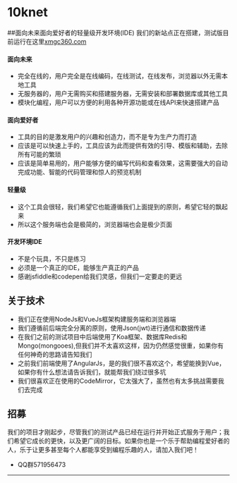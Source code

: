 
# 10knet
##面向未来面向爱好者的轻量级开发环境(IDE)
我们的新站点正在搭建，测试版目前运行在这里[xmgc360.com](http://www.xmgc360.com/pie "xmgc360.com")

#### 面向未来
- 完全在线的，用户完全是在线编码，在线测试，在线发布，浏览器以外无需本地工具
- 无服务器的，用户无需购买和搭建服务器，无需安装和部署数据库或其他工具
- 模块化编程，用户可以方便的利用各种开源功能或在线API来快速搭建产品

#### 面向爱好者
- 工具的目的是激发用户的兴趣和创造力，而不是专为生产力而打造
- 应该是可以快速上手的，工具应该为此而提供有效的引导、模版和辅助，去除所有可能的繁琐
- 应该是简单易用的，用户能够方便的编写代码和查看效果，这需要强大的自动完成功能、智能的代码管理和惊人的预览机制

#### 轻量级
- 这个工具会很轻，我们希望它也能遵循我们上面提到的原则，希望它轻的飘起来
- 所以这个服务端也会是极简的，浏览器端也会是极少页面

#### 开发环境IDE
- 不是个玩具，不只是练习
- 必须是一个真正的IDE，能够生产真正的产品
- 感谢jsfiddle和codepen给我们灵感，但我们一定要走的更远

## 关于技术
- 我们正在使用NodeJs和VueJs框架构建服务端和浏览器端
- 我们遵循前后端完全分离的原则，使用Json(jwt)进行通信和数据传递
- 在我们之前的测试项目中后端使用了Koa框架、数据库Redis和Mongo(mongooes),但我们并不太喜欢这样，因为仍然感觉很重，如果你有任何神奇的思路请告知我们
- 之前我们前端使用了AngularJs，是的我们很不喜欢这个，希望能换到Vue，如果你有什么想法请告诉我们，就能帮我们绕过很多坑
- 我们很喜欢正在使用的CodeMirror，它太强大了，虽然也有太多挑战需要我们去完成

## 招募
我们的项目才刚起步，尽管我们的测试产品已经在运行并开始正式服务于用户；我们希望它成长的更快，以及更广阔的目标。如果你也是一个乐于帮助编程爱好者的人，乐于让更多甚至每个人都能享受到编程乐趣的人，请加入我们吧！
- QQ群571956473

------------



